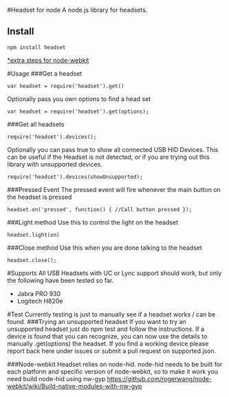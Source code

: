 #Headset for node
A node.js library for headsets.

## Install
    npm install headset
[*extra steps for node-webkit](#node-webkit)

#Usage
###Get a headset

    var headset = require('headset').get()

Optionally pass you own options to find a head
set

    var headset = require('headset').get(options);

###Get all  headsets

    require('headset').devices();

Optionally you can pass true to show all connected USB HID Devices. This can be useful if the Headset is not detected, or if you are trying out this library with unsupported devices.

    require('headset').devices(showUnsupported);

###Pressed Event
The pressed event will fire whenever the main button on the headset is pressed

    headset.on('pressed', function() { //Call button pressed });
    
###Light method
Use this to control the light on the headset

    headset.light(on)

###Close method
Use this when you are done talking to the headset

    headset.close();


#Supports
All USB Headsets with UC or Lync support should work, but only the following have been tested so far.
* Jabra PRO 930
* Logitech H820e

#Test
Currently testing is just to manually see if a headset works / can be found.
###Trying an unsupported headset
If you want to try an unsupported headset just do npm test and follow the instructions. If a device is found that you can recognize, you can now use the details to manually .get(options) the headset. If you find a working device please report back here under issues or submit a pull request on supported.json.

###<a name="node-webkit"></a>Node-webkit
Headset relies on node-hid. node-hid needs to be built for each platform and specific version of node-webkit, so to make it work you need build node-hid using nw-gyp
https://github.com/rogerwang/node-webkit/wiki/Build-native-modules-with-nw-gyp
